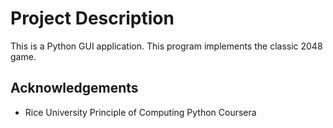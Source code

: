 # Project Description

This is a Python GUI application. This program implements the classic 2048 game.

## Acknowledgements

* Rice University Principle of Computing Python Coursera



